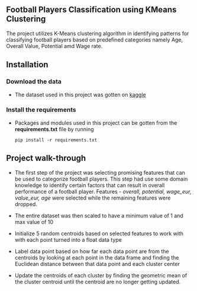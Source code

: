 ## Football Players Classification using KMeans Clustering
The project utilizes K-Means clustering algorithm in identifying patterns for classifying football players based on predefined categories namely Age, Overall Value, Potential amd Wage rate.

## Installation

### Download the data
* The dataset used in this project was gotten on [kaggle](https://www.youtube.com/redirect?event=video_description&redir_token=QUFFLUhqbmRrWE9DMmpCTEUyc1lDdjdncTM5aHMwd3ZDd3xBQ3Jtc0tsRHphcWxOTHhxMHJBbXBDMkVXd3lvRUxZc2hTdnNMWk5UUUFUeGhJRml3LTBLZWRrWUNMSjVZekMyZGFUR2FBTkh3eTdNNExfQUNzWjdEVFZqcnlsNzNmWW9JbmRMLWV4OTRNRlBFZkdqS2pLbE5VUQ&q=https%3A%2F%2Fwww.kaggle.com%2Fdatasets%2Fstefanoleone992%2Ffifa-22-complete-player-dataset&v=lX-3nGHDhQg)

### Install the requirements
* Packages and modules used in this project can be gotten from the **requirements.txt** file by running
    ```
    pip install -r requirements.txt
    ```
## Project walk-through

* The first step of the project was selecting promising features that can be used to categorize football players. This step had use some domain knowledge to identify certain factors that can result in overall performance of a football player. Features - *overall, potential, wage_eur, value_eur, age* were selected while the remaining features were dropped.

* The entire dataset was then scaled to have a minimum value of 1 and max value of 10

* Initialize 5 random centroids based on selected features to work with with each point turned into a float data type

* Label data point based on how far each data point are from the centroids by looking at each point in the data frame and finding the Euclidean distance between that data point and each cluster center

* Update the centroids of each cluster by finding the geometric mean of the cluster centroid until the centroid are no longer getting updated.